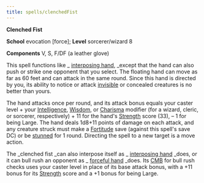 ```yaml
---
title: spells/clenchedFist
---
```

 **Clenched Fist**

**School** evocation [force]; **Level** sorcerer/wizard 8

**Components** V, S, F/DF (a leather glove)

This spell functions like _ [interposing hand](interposingHand#_interposing-hand), _except that the hand can also push or strike one opponent that you select. The floating hand can move as far as 60 feet and can attack in the same round. Since this hand is directed by you, its ability to notice or attack [invisible](../glossary#_invisible) or concealed creatures is no better than yours.

The hand attacks once per round, and its attack bonus equals your caster level + your [Intelligence](../gettingStarted#_intelligence), [Wisdom](../gettingStarted#_wisdom), or [Charisma](../gettingStarted#_charisma-new) modifier (for a wizard, cleric, or sorcerer, respectively) + 11 for the hand's [Strength](../gettingStarted#_strength) score (33), – 1 for being Large. The hand deals 1d8+11 points of damage on each attack, and any creature struck must make a [Fortitude](../combat#_fortitude) save (against this spell's save DC) or be [stunned](../glossary#_stunned) for 1 round. Directing the spell to a new target is a move action.

The _clenched fist _can also interpose itself as _ [interposing hand](interposingHand#_interposing-hand) _does, or it can bull rush an opponent as _ [forceful hand](forcefulHand#_forceful-hand) _does. Its [CMB](../combat#_combat-maneuver-bonus) for bull rush checks uses your caster level in place of its base attack bonus, with a +11 bonus for its [Strength](../gettingStarted#_strength) score and a +1 bonus for being Large.


